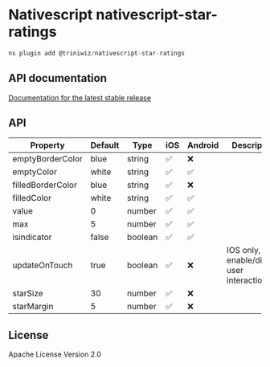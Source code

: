 # Nativescript nativescript-star-ratings

```javascript
ns plugin add @triniwiz/nativescript-star-ratings
```


## API documentation

[Documentation for the latest stable release](https://triniwiz.github.io/nativescript-plugins/api-reference/star-ratings.html)

## API

|Property | Default | Type | iOS | Android| Description
|---|---|---|---|---|---|
|emptyBorderColor |	blue |	string |	✅	| ❌|
emptyColor|	white |	string	| ✅	 |✅|
filledBorderColor |	blue|	string|	✅|	❌|
filledColor|	white |	string|	✅|	✅|
value|	0|	number|	✅|	✅|
max |	5|	number|	✅|	✅|
isindicator |	false|	boolean|	✅|	✅|
updateOnTouch |	true|	boolean|	✅|	❌|IOS only, enable/disable user interaction
starSize |	30|	number|	✅|	❌|
starMargin |	5|	number|	✅|	❌|

## License

Apache License Version 2.0

